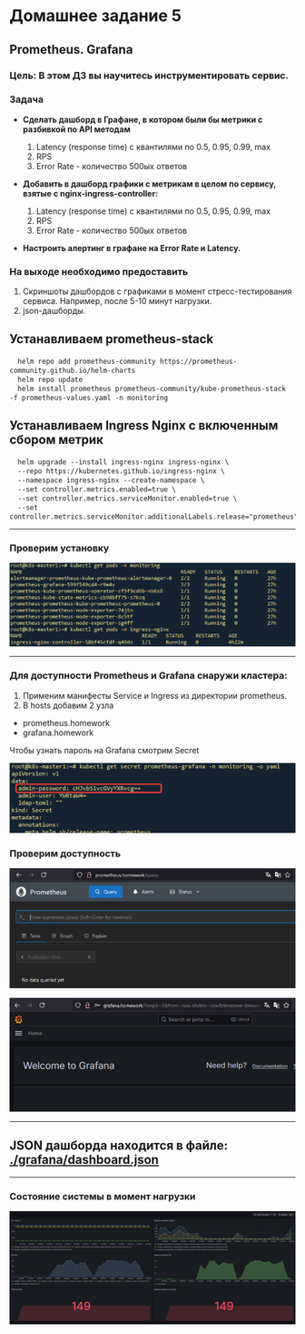 # Домашнее задание 5

## Prometheus. Grafana
### Цель: В этом ДЗ вы научитесь инструментировать сервис.

### Задача
- **Сделать дашборд в Графане, в котором были бы метрики с разбивкой по API методам**
  1. Latency (response time) с квантилями по 0.5, 0.95, 0.99, max
  2. RPS
  3. Error Rate - количество 500ых ответов


- **Добавить в дашборд графики с метрикам в целом по сервису, взятые с nginx-ingress-controller:**
  1. Latency (response time) с квантилями по 0.5, 0.95, 0.99, max
  2. RPS
  3. Error Rate - количество 500ых ответов


- **Настроить алертинг в графане на Error Rate и Latency.**



### На выходе необходимо предоставить
1. Cкриншоты дашбордов с графиками в момент стресс-тестирования сервиса. Например, после 5-10 минут нагрузки.
2. json-дашборды.



## Устанавливаем prometheus-stack

```
  helm repo add prometheus-community https://prometheus-community.github.io/helm-charts
  helm repo update
  helm install prometheus prometheus-community/kube-prometheus-stack  -f prometheus-values.yaml -n monitoring
```

## Устанавливаем Ingress Nginx с включенным сбором метрик

```
  helm upgrade --install ingress-nginx ingress-nginx \
  --repo https://kubernetes.github.io/ingress-nginx \
  --namespace ingress-nginx --create-namespace \
  --set controller.metrics.enabled=true \
  --set controller.metrics.serviceMonitor.enabled=true \
  --set controller.metrics.serviceMonitor.additionalLabels.release="prometheus"
```

---
### Проверим установку
![newman](./img/prometheus-pods.png)

---
### Для доступности Prometheus и Grafana снаружи кластера: 
1. Применим манифесты Service и Ingress 
из директории prometheus. 
2. В hosts добавим 2 узла
  - prometheus.homework
  - grafana.homework

Чтобы узнать пароль на Grafana смотрим Secret

![newman](./img/grafana-pass.png)



### Проверим доступность
![newman](./img/prometheus.png)


![newman](./img/grafana.png)


---


## JSON дашборда находится в файле: [./grafana/dashboard.json](./grafana/dashboard.json)
---

### Состояние системы в момент нагрузки
![newman](./img/dashboard.png)